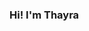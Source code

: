 ### Hi! I'm Thayra 
<div>
  <a href-"https://beacons.ai/thayrahoffmann">
  <img height-"180cm" src-"https://github-readme-stats.vercel.app/api?username-thayrahoffmann&show_icons-true&theme-draculat&include_all_commits-true&account_private-true"/>
  <img height-"180cm" src-"https://github-readme-stats.vercel.app/api/top-langs/?username-thayrahoffmann&layout-compact&langs_count-16&theme-dracula"/>
</div>

